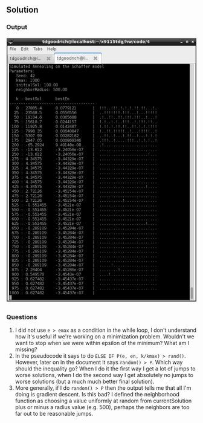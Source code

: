 ## Solution

### Output
<img src="sa.png" style="width: 600px;"/>

### Questions

1. I did not use `e > emax` as a condition in the while loop, I don't understand how it's useful if we're working on a minimization problem. Wouldn't we want to stop when we were within epsilon of the minimum? What am I missing?
2. In the pseudocode it says to do `ELSE IF P(e, en, k/kmax) > rand()`. However, later on in the document it says `random() > P`. Which way should the inequality go? When I do it the first way I get a lot of jumps to worse solutions, when I do the second way I get absolutely no jumps to worse solutions (but a much much better final solution).
3. More generally, if I do `random() > P` then the output tells me that all I'm doing is gradient descent. Is this bad? I defined the neighborhood function as choosing a value uniformly at random from currentSolution plus or minus a radius value (e.g. 500), perhaps the neighbors are too far out to be reasonable jumps.